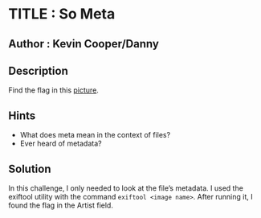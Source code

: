 # TITLE : So Meta
## Author : Kevin Cooper/Danny
## Description
Find the flag in this [picture](https://jupiter.challenges.picoctf.org/static/916b07b4c87062c165ace1d3d31ef655/pico_img.png).
## Hints
- What does meta mean in the context of files?
- Ever heard of metadata?
## Solution
In this challenge, I only needed to look at the file’s metadata. I used the exiftool utility with the command `exiftool <image name>`. After running it, I found the flag in the Artist field.
